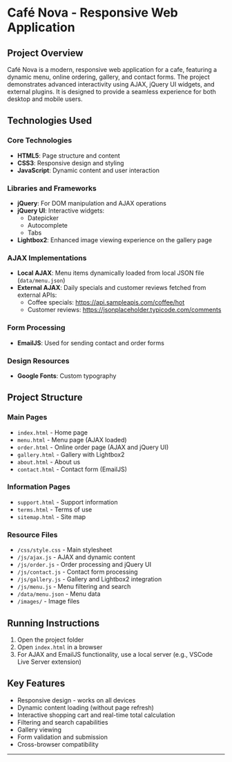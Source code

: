 # Café Nova - Responsive Web Application

## Project Overview
Café Nova is a modern, responsive web application for a cafe, featuring a dynamic menu, online ordering, gallery, and contact forms. The project demonstrates advanced interactivity using AJAX, jQuery UI widgets, and external plugins. It is designed to provide a seamless experience for both desktop and mobile users.

## Technologies Used

### Core Technologies
- **HTML5**: Page structure and content
- **CSS3**: Responsive design and styling
- **JavaScript**: Dynamic content and user interaction

### Libraries and Frameworks
- **jQuery**: For DOM manipulation and AJAX operations
- **jQuery UI**: Interactive widgets:
  - Datepicker
  - Autocomplete
  - Tabs
- **Lightbox2**: Enhanced image viewing experience on the gallery page

### AJAX Implementations
- **Local AJAX**: Menu items dynamically loaded from local JSON file (`data/menu.json`)
- **External AJAX**: Daily specials and customer reviews fetched from external APIs:
  - Coffee specials: https://api.sampleapis.com/coffee/hot
  - Customer reviews: https://jsonplaceholder.typicode.com/comments

### Form Processing
- **EmailJS**: Used for sending contact and order forms

### Design Resources
- **Google Fonts**: Custom typography

## Project Structure

### Main Pages
- `index.html` - Home page
- `menu.html` - Menu page (AJAX loaded)
- `order.html` - Online order page (AJAX and jQuery UI)
- `gallery.html` - Gallery with Lightbox2
- `about.html` - About us
- `contact.html` - Contact form (EmailJS)

### Information Pages
- `support.html` - Support information
- `terms.html` - Terms of use
- `sitemap.html` - Site map

### Resource Files
- `/css/style.css` - Main stylesheet
- `/js/ajax.js` - AJAX and dynamic content
- `/js/order.js` - Order processing and jQuery UI
- `/js/contact.js` - Contact form processing
- `/js/gallery.js` - Gallery and Lightbox2 integration
- `/js/menu.js` - Menu filtering and search
- `/data/menu.json` - Menu data
- `/images/` - Image files

## Running Instructions
1. Open the project folder
2. Open `index.html` in a browser
3. For AJAX and EmailJS functionality, use a local server (e.g., VSCode Live Server extension)

## Key Features
- Responsive design - works on all devices
- Dynamic content loading (without page refresh)
- Interactive shopping cart and real-time total calculation
- Filtering and search capabilities
- Gallery viewing
- Form validation and submission
- Cross-browser compatibility

---

